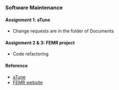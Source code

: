 ### Software Maintenance

#### Assignment 1: aTune
- Change requests are in the folder of Documents

#### Assignment 2 & 3: FEMR project
- Code refactoring

#### Reference
- [aTune](https://www.a-tune.com/)
- [FEMR website](https://teamfemr.org/)

